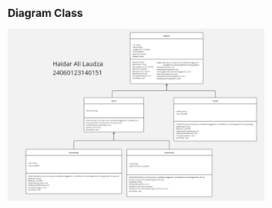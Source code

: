 ## Diagram Class

![Praktikum4/UNIVERSITAS/Pegawai (1).jpg](https://github.com/dartyourt/praktikumPBO-C1/blob/main/Praktikum4/UNIVERSITAS/Pegawai%20(1).jpg)
